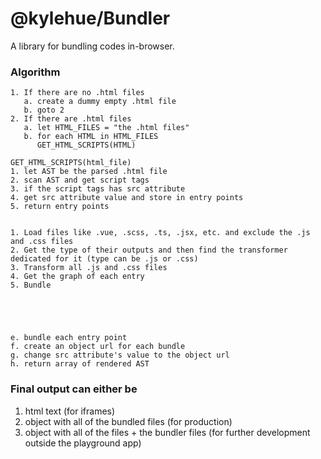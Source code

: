 # @kylehue/Bundler

A library for bundling codes in-browser.

### Algorithm
```
1. If there are no .html files
   a. create a dummy empty .html file
   b. goto 2
2. If there are .html files
   a. let HTML_FILES = "the .html files"
   b. for each HTML in HTML_FILES
      GET_HTML_SCRIPTS(HTML)

GET_HTML_SCRIPTS(html_file)
1. let AST be the parsed .html file
2. scan AST and get script tags
3. if the script tags has src attribute
4. get src attribute value and store in entry points
5. return entry points


1. Load files like .vue, .scss, .ts, .jsx, etc. and exclude the .js and .css files
2. Get the type of their outputs and then find the transformer dedicated for it (type can be .js or .css)
3. Transform all .js and .css files
4. Get the graph of each entry
5. Bundle





e. bundle each entry point
f. create an object url for each bundle
g. change src attribute's value to the object url
h. return array of rendered AST
```

### Final output can either be
1. html text (for iframes)
2. object with all of the bundled files (for production)
3. object with all of the files + the bundler files (for further development outside the playground app)